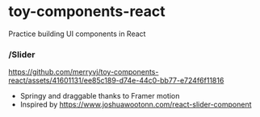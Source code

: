 # toy-components-react

Practice building UI components in React 

### /Slider
https://github.com/merryvj/toy-components-react/assets/41601131/ee85c189-d74e-44c0-bb77-e724f6f11816
- Springy and draggable thanks to Framer motion
- Inspired by https://www.joshuawootonn.com/react-slider-component
